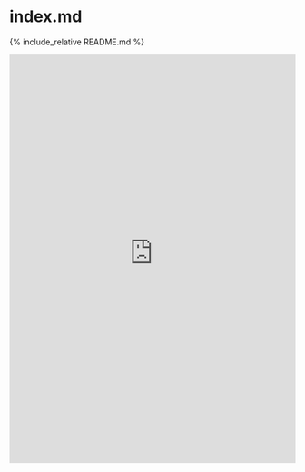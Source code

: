# index.md

{% include_relative README.md %}

<iframe src="https://personal-viewer.365.altium.com/client/index.html?feature=embed&source=28EDA13E-C685-405E-B1A4-505F36BDF3C9&activeView=PCB" width="1280" height="720" style="overflow:hidden;border:none;width:100%;height:720px;" scrolling="no" allowfullscreen="true" onload="window.top.scrollTo(0,0);">

</iframe>
